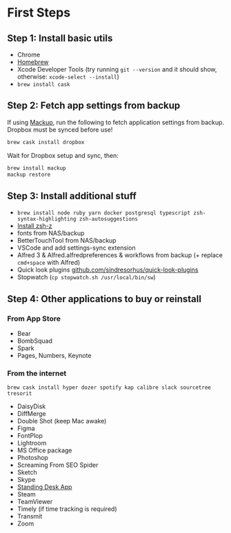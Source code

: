 # First Steps

## Step 1: Install basic utils

- Chrome
- [Homebrew](https://brew.sh/)
- Xcode Developer Tools (try running `git --version` and it should show, otherwise: `xcode-select --install`)
- `brew install cask`

## Step 2: Fetch app settings from backup

If using [Mackup](https://github.com/lra/mackup), run the following to fetch application settings from backup. Dropbox must be synced before use!

```bash
brew cask install dropbox
```

Wait for Dropbox setup and sync, then:

```bash
brew install mackup
mackup restore
```

## Step 3: Install additional stuff

- `brew install node ruby yarn docker postgresql typescript zsh-syntax-highlighting zsh-autosuggestions`
- [Install zsh-z](https://github.com/agkozak/zsh-z)
- fonts from NAS/backup
- BetterTouchTool from NAS/backup
- VSCode and add settings-sync extension
- Alfred 3 & Alfred.alfredpreferences & workflows from backup (+ replace `cmd+space` with Alfred)
- Quick look plugins [github.com/sindresorhus/quick-look-plugins](https://github.com/sindresorhus/quick-look-plugins)
- Stopwatch (`cp stopwatch.sh /usr/local/bin/sw`)

## Step 4: Other applications to buy or reinstall

### From App Store

- Bear
- BombSquad
- Spark
- Pages, Numbers, Keynote

### From the internet

```
brew cask install hyper dozer spotify kap calibre slack sourcetree tresorit
```

- DaisyDisk
- DiffMerge
- Double Shot (keep Mac awake)
- Figma
- FontPlop
- Lightroom
- MS Office package
- Photoshop
- Screaming From SEO Spider
- Sketch
- Skype
- [Standing Desk App](http://sda.codana.me/)
- Steam
- TeamViewer
- Timely (if time tracking is required)
- Transmit
- Zoom
